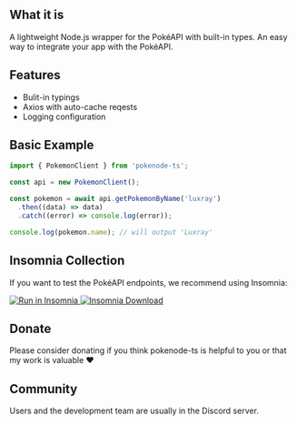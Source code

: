 ## What it is

A lightweight Node.js wrapper for the PokéAPI with built-in types. An easy way to integrate your app with the PokéAPI.

## Features

- Bulit-in typings
- Axios with auto-cache reqests
- Logging configuration

## Basic Example

```js
import { PokemonClient } from 'pokenode-ts';

const api = new PokemonClient();

const pokemon = await api.getPokemonByName('luxray')
  .then((data) => data)
  .catch((error) => console.log(error));

console.log(pokemon.name); // will output 'Luxray'
```

## Insomnia Collection

If you want to test the PokéAPI endpoints, we recommend using Insomnia:

<div display="flex">
  <a href="https://insomnia.rest/run/?label=Pok%C3%A9API&uri=https%3A%2F%2Fraw.githubusercontent.com%2FGabb-c%2Fpokeapi-insomnia-collection%2Fmain%2Fpokeapi.json">
    <img alt="Run in Insomnia" src="https://img.shields.io/badge/Insomnia-5849be?style=for-the-badge&logo=Insomnia&logoColor=white&label=Run%20in&labelColor=black">
  </a>
  <a href="https://insomnia.rest/download">
    <img alt="Insomnia Download" src="https://img.shields.io/badge/Insomnia-5849be?style=for-the-badge&logo=Insomnia&logoColor=white&label=Download&labelColor=black"/>
  </a>
</div>

## Donate

Please consider donating if you think pokenode-ts is helpful to you or that my work is valuable :heart:

## Community

Users and the development team are usually in the Discord server.
